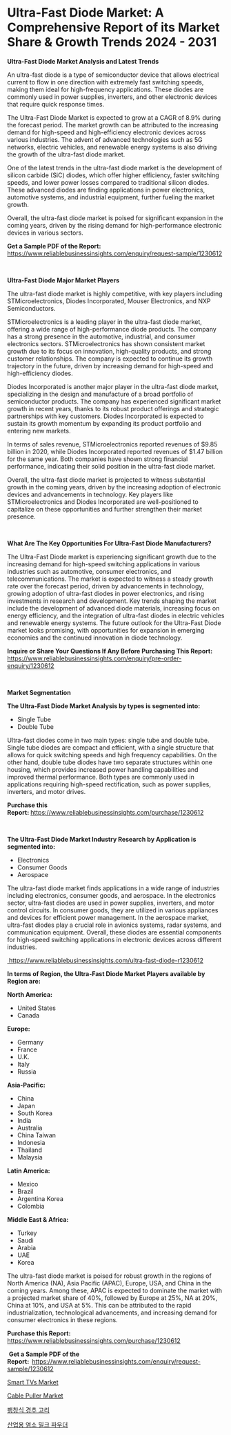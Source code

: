 <p><h1>Ultra-Fast Diode Market: A Comprehensive Report of its Market Share & Growth Trends 2024 - 2031</h1></p><p><strong>Ultra-Fast Diode Market Analysis and Latest Trends</strong></p>
<p><p>An ultra-fast diode is a type of semiconductor device that allows electrical current to flow in one direction with extremely fast switching speeds, making them ideal for high-frequency applications. These diodes are commonly used in power supplies, inverters, and other electronic devices that require quick response times.</p><p>The Ultra-Fast Diode Market is expected to grow at a CAGR of 8.9% during the forecast period. The market growth can be attributed to the increasing demand for high-speed and high-efficiency electronic devices across various industries. The advent of advanced technologies such as 5G networks, electric vehicles, and renewable energy systems is also driving the growth of the ultra-fast diode market.</p><p>One of the latest trends in the ultra-fast diode market is the development of silicon carbide (SiC) diodes, which offer higher efficiency, faster switching speeds, and lower power losses compared to traditional silicon diodes. These advanced diodes are finding applications in power electronics, automotive systems, and industrial equipment, further fueling the market growth.</p><p>Overall, the ultra-fast diode market is poised for significant expansion in the coming years, driven by the rising demand for high-performance electronic devices in various sectors.</p></p>
<p><strong>Get a Sample PDF of the Report:&nbsp;</strong> <a href="https://www.reliablebusinessinsights.com/enquiry/request-sample/1230612">https://www.reliablebusinessinsights.com/enquiry/request-sample/1230612</a></p>
<p>&nbsp;</p>
<p><strong>Ultra-Fast Diode Major Market Players</strong></p>
<p><p>The ultra-fast diode market is highly competitive, with key players including STMicroelectronics, Diodes Incorporated, Mouser Electronics, and NXP Semiconductors. </p><p>STMicroelectronics is a leading player in the ultra-fast diode market, offering a wide range of high-performance diode products. The company has a strong presence in the automotive, industrial, and consumer electronics sectors. STMicroelectronics has shown consistent market growth due to its focus on innovation, high-quality products, and strong customer relationships. The company is expected to continue its growth trajectory in the future, driven by increasing demand for high-speed and high-efficiency diodes.</p><p>Diodes Incorporated is another major player in the ultra-fast diode market, specializing in the design and manufacture of a broad portfolio of semiconductor products. The company has experienced significant market growth in recent years, thanks to its robust product offerings and strategic partnerships with key customers. Diodes Incorporated is expected to sustain its growth momentum by expanding its product portfolio and entering new markets.</p><p>In terms of sales revenue, STMicroelectronics reported revenues of $9.85 billion in 2020, while Diodes Incorporated reported revenues of $1.47 billion for the same year. Both companies have shown strong financial performance, indicating their solid position in the ultra-fast diode market.</p><p>Overall, the ultra-fast diode market is projected to witness substantial growth in the coming years, driven by the increasing adoption of electronic devices and advancements in technology. Key players like STMicroelectronics and Diodes Incorporated are well-positioned to capitalize on these opportunities and further strengthen their market presence.</p></p>
<p>&nbsp;</p>
<p><strong>What Are The Key Opportunities For Ultra-Fast Diode Manufacturers?</strong></p>
<p><p>The Ultra-Fast Diode market is experiencing significant growth due to the increasing demand for high-speed switching applications in various industries such as automotive, consumer electronics, and telecommunications. The market is expected to witness a steady growth rate over the forecast period, driven by advancements in technology, growing adoption of ultra-fast diodes in power electronics, and rising investments in research and development. Key trends shaping the market include the development of advanced diode materials, increasing focus on energy efficiency, and the integration of ultra-fast diodes in electric vehicles and renewable energy systems. The future outlook for the Ultra-Fast Diode market looks promising, with opportunities for expansion in emerging economies and the continued innovation in diode technology.</p></p>
<p><strong>Inquire or Share Your Questions If Any Before Purchasing This Report:</strong> <a href="https://www.reliablebusinessinsights.com/enquiry/pre-order-enquiry/1230612">https://www.reliablebusinessinsights.com/enquiry/pre-order-enquiry/1230612</a></p>
<p>&nbsp;</p>
<p><strong>Market Segmentation</strong></p>
<p><strong>The Ultra-Fast Diode Market Analysis by types is segmented into:</strong></p>
<p><ul><li>Single Tube</li><li>Double Tube</li></ul></p>
<p><p>Ultra-fast diodes come in two main types: single tube and double tube. Single tube diodes are compact and efficient, with a single structure that allows for quick switching speeds and high frequency capabilities. On the other hand, double tube diodes have two separate structures within one housing, which provides increased power handling capabilities and improved thermal performance. Both types are commonly used in applications requiring high-speed rectification, such as power supplies, inverters, and motor drives.</p></p>
<p><strong>Purchase this Report:&nbsp;</strong><a href="https://www.reliablebusinessinsights.com/purchase/1230612">https://www.reliablebusinessinsights.com/purchase/1230612</a></p>
<p>&nbsp;</p>
<p><strong>The Ultra-Fast Diode Market Industry Research by Application is segmented into:</strong></p>
<p><ul><li>Electronics</li><li>Consumer Goods</li><li>Aerospace</li></ul></p>
<p><p>The ultra-fast diode market finds applications in a wide range of industries including electronics, consumer goods, and aerospace. In the electronics sector, ultra-fast diodes are used in power supplies, inverters, and motor control circuits. In consumer goods, they are utilized in various appliances and devices for efficient power management. In the aerospace market, ultra-fast diodes play a crucial role in avionics systems, radar systems, and communication equipment. Overall, these diodes are essential components for high-speed switching applications in electronic devices across different industries.</p></p>
<p><a href="https://www.reliablebusinessinsights.com/ultra-fast-diode-r1230612">&nbsp;https://www.reliablebusinessinsights.com/ultra-fast-diode-r1230612</a></p>
<p><strong>In terms of Region, the Ultra-Fast Diode Market Players available by Region are:</strong></p>
<p>
    <p> <strong> North America: </strong>
        <ul>
            <li>United States</li>
            <li>Canada</li>
        </ul>
        </p> 
    <p> <strong> Europe: </strong>
        <ul>
            <li>Germany</li>
            <li>France</li>
            <li>U.K.</li>
            <li>Italy</li>
            <li>Russia</li>
        </ul>
        </p> 
    <p> <strong> Asia-Pacific: </strong>
        <ul>
            <li>China</li>
            <li>Japan</li>
            <li>South Korea</li>
            <li>India</li>
            <li>Australia</li>
            <li>China Taiwan</li>
            <li>Indonesia</li>
            <li>Thailand</li>
            <li>Malaysia</li>
        </ul>
        </p> 
    <p> <strong> Latin America: </strong>
        <ul>
            <li>Mexico</li>
            <li>Brazil</li>
            <li>Argentina Korea</li>
            <li>Colombia</li>
        </ul>
        </p> 
    <p> <strong> Middle East & Africa: </strong>
        <ul>
            <li>Turkey</li>
            <li>Saudi</li>
            <li>Arabia</li>
            <li>UAE</li>
            <li>Korea</li>
        </ul>
    </p>
    </p>
<p><p>The ultra-fast diode market is poised for robust growth in the regions of North America (NA), Asia Pacific (APAC), Europe, USA, and China in the coming years. Among these, APAC is expected to dominate the market with a projected market share of 40%, followed by Europe at 25%, NA at 20%, China at 10%, and USA at 5%. This can be attributed to the rapid industrialization, technological advancements, and increasing demand for consumer electronics in these regions.</p></p>
<p><strong>Purchase this Report: </strong><a href="https://www.reliablebusinessinsights.com/purchase/1230612">https://www.reliablebusinessinsights.com/purchase/1230612</a></p>
<p>&nbsp;<strong>Get a Sample PDF of the Report:&nbsp;&nbsp;</strong><a href="https://www.reliablebusinessinsights.com/enquiry/request-sample/1230612">https://www.reliablebusinessinsights.com/enquiry/request-sample/1230612</a></p>
<p><strong></strong></p>
<p><p><a href="https://github.com/GroverBarry/Market-Research-Report-List-5/blob/main/smart-tvs-market.md">Smart TVs Market</a></p><p><a href="https://github.com/thuyvuongpk111/Market-Research-Report-List-1/blob/main/cable-puller-market.md">Cable Puller Market</a></p><p><a href="https://github.com/PercyHagernes9778/Market-Research-Report-List-2/blob/main/8235974157714.md">팽창식 경추 고리</a></p><p><a href="https://medium.com/@sandubujor71/%EC%82%B0%EC%97%85%EC%9A%A9-%EC%97%BC%EC%86%8C-%EC%9A%B0%EC%9C%A0-%EB%B6%84%EB%A7%90-%EC%8B%9C%EC%9E%A5-%EA%B7%9C%EB%AA%A8-%EC%8B%9C%EC%9E%A5-%EC%84%B8%EB%B6%84%ED%99%94-%EC%8B%9C%EC%9E%A5-%EB%8F%99%ED%96%A5-%EB%B0%8F-%EC%84%B1%EC%9E%A5-%EB%B6%84%EC%84%9D-%EC%98%88%EC%B8%A1%EC%9D%80-2031%EB%85%84%EA%B9%8C%EC%A7%80-%EC%9D%B4%EC%96%B4%EC%A7%91%EB%8B%88%EB%8B%A4-8f1a64241ad6">산업용 염소 밀크 파우더</a></p></p>